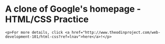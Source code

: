 <!DOCTYPE html>
<html>
<head>
	<title>Google - cloned by Jasmine</title>
</head>
<body>
	<h1>A clone of Google's homepage - HTML/CSS Practice</h1>

	<p>For more details, click <a href="http://www.theodinproject.com/web-development-101/html-css?ref=lnav">here</a>!</p>
</body>
</html>